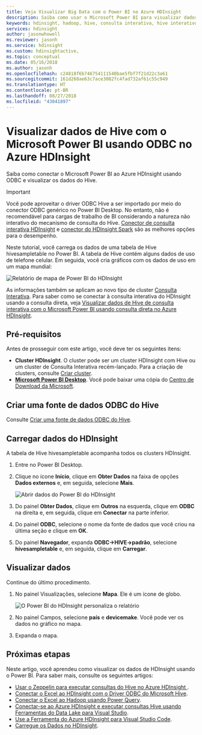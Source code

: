 ```yaml
---
title: Veja Visualizar Big Data com o Power BI no Azure HDInsight
description: Saiba como usar o Microsoft Power BI para visualizar dados de Hive processados pelo Azure HDInsight.
keywords: hdinsight, hadoop, hive, consulta interativa, hive interativo, LLAP, odbc
services: hdinsight
author: jasonwhowell
ms.reviewer: jasonh
ms.service: hdinsight
ms.custom: hdinsightactive,
ms.topic: conceptual
ms.date: 05/16/2018
ms.author: jasonh
ms.openlocfilehash: c24818f6b746754111540bae5fbf7f21d22c3a61
ms.sourcegitcommit: 161d268ae63c7ace3082fc4fad732af61c55c949
ms.translationtype: HT
ms.contentlocale: pt-BR
ms.lasthandoff: 08/27/2018
ms.locfileid: "43041897"
---
```

# <a name="visualize-hive-data-with-microsoft-power-bi-using-odbc-in-azure-hdinsight"></a>Visualizar dados de Hive com o Microsoft Power BI usando ODBC no Azure HDInsight

Saiba como conectar o Microsoft Power BI ao Azure HDInsight usando ODBC e visualizar os dados do Hive. 

>[!IMPORTANT]
> Você pode aproveitar o driver ODBC Hive a ser importado por meio do conector ODBC genérico no Power BI Desktop. No entanto, não é recomendável para cargas de trabalho de BI considerando a natureza não interativo do mecanismo de consulta do Hive. [Conector de consulta interativa HDInsight](../interactive-query/apache-hadoop-connect-hive-power-bi-directquery.md) e [conector do HDInsight Spark](https://docs.microsoft.com/power-bi/spark-on-hdinsight-with-direct-connect) são as melhores opções para o desempenho.

Neste tutorial, você carrega os dados de uma tabela de Hive hivesampletable no Power BI. A tabela de Hive contém alguns dados de uso de telefone celular. Em seguida, você cria gráficos com os dados de uso em um mapa mundial:

![Relatório de mapa de Power BI do HDInsight](./media/apache-hadoop-connect-hive-power-bi/hdinsight-power-bi-visualization.png)

As informações também se aplicam ao novo tipo de cluster [Consulta Interativa](../interactive-query/apache-interactive-query-get-started.md). Para saber como se conectar à consulta interativa do HDInsight usando a consulta direta, veja [Visualizar dados de Hive de consulta interativa com o Microsoft Power BI usando consulta direta no Azure HDInsight](../interactive-query/apache-hadoop-connect-hive-power-bi-directquery.md).



## <a name="prerequisites"></a>Pré-requisitos
Antes de prosseguir com este artigo, você deve ter os seguintes itens:

* **Cluster HDInsight**. O cluster pode ser um cluster HDInsight com Hive ou um cluster de Consulta Interativa recém-lançado. Para a criação de clusters, consulte [Criar cluster](apache-hadoop-linux-tutorial-get-started.md#create-cluster).
* **[Microsoft Power BI Desktop](https://powerbi.microsoft.com/desktop/)**. Você pode baixar uma cópia do [Centro de Download da Microsoft](https://www.microsoft.com/download/details.aspx?id=45331).

## <a name="create-hive-odbc-data-source"></a>Criar uma fonte de dados ODBC do Hive

Consulte [Criar uma fonte de dados ODBC do Hive](apache-hadoop-connect-excel-hive-odbc-driver.md#create-hive-odbc-data-source).

## <a name="load-data-from-hdinsight"></a>Carregar dados do HDInsight

A tabela de Hive hivesampletable acompanha todos os clusters HDInsight.

1. Entre no Power BI Desktop.
2. Clique no ícone **Início**, clique em **Obter Dados** na faixa de opções **Dados externos** e, em seguida, selecione **Mais**.

    ![Abrir dados do Power BI do HDInsight](./media/apache-hadoop-connect-hive-power-bi/hdinsight-power-bi-open-odbc.png)
3. Do painel **Obter Dados**, clique em **Outros** na esquerda, clique em **ODBC** na direita e, em seguida, clique em **Conectar** na parte inferior.
4. Do painel **ODBC**, selecione o nome da fonte de dados que você criou na última seção e clique em **OK**.
5. Do painel **Navegador**, expanda **ODBC->HIVE->padrão**, selecione **hivesampletable** e, em seguida, clique em **Carregar**.

## <a name="visualize-data"></a>Visualizar dados

Continue do último procedimento.

1. No painel Visualizações, selecione **Mapa**.  Ele é um ícone de globo.

    ![O Power BI do HDInsight personaliza o relatório](./media/apache-hadoop-connect-hive-power-bi/hdinsight-power-bi-customize.png)
2. No painel Campos, selecione **país** e **devicemake**. Você pode ver os dados no gráfico no mapa.
3. Expanda o mapa.

## <a name="next-steps"></a>Próximas etapas
Neste artigo, você aprendeu como visualizar os dados de HDInsight usando o Power BI.  Para saber mais, consulte os seguintes artigos:

* [Usar o Zeppelin para executar consultas do Hive no Azure HDInsight ](./../hdinsight-connect-hive-zeppelin.md).
* [Conectar o Excel ao HDInsight com o Driver ODBC do Microsoft Hive](./apache-hadoop-connect-excel-hive-odbc-driver.md).
* [Conectar o Excel ao Hadoop usando Power Query](apache-hadoop-connect-excel-power-query.md).
* [Conectar-se ao Azure HDInsight e executar consultas Hive usando Ferramentas do Data Lake para Visual Studio](apache-hadoop-visual-studio-tools-get-started.md).
* [Use a Ferramenta do Azure HDInsight para Visual Studio Code](../hdinsight-for-vscode.md).
* [Carregue os Dados no HDInsight](./../hdinsight-upload-data.md).
